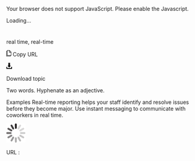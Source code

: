 Your browser does not support JavaScript. Please enable the Javascript.

Loading...

# 

real time, real-time

![Copy URL](real-time_files/Copy.png)
Copy URL

![Download](real-time_files/Download.png)

Download topic

Two words. Hyphenate as an adjective.

Examples
Real-time reporting helps your staff identify and resolve issues before they become major.
Use instant messaging to communicate with coworkers in real time.

![In progress](real-time_files/activity-large.gif)

URL :
